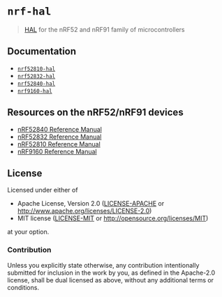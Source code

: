 # `nrf-hal`

> [HAL] for the nRF52 and nRF91 family of microcontrollers

[HAL]: https://crates.io/crates/embedded-hal

## Documentation

* [`nrf52810-hal`](https://docs.rs/nrf52810-hal)
* [`nrf52832-hal`](https://docs.rs/nrf52832-hal)
* [`nrf52840-hal`](https://docs.rs/nrf52840-hal)
* [`nrf9160-hal`](https://docs.rs/nrf9160-hal)

## Resources on the nRF52/nRF91 devices

- [nRF52840 Reference Manual](http://infocenter.nordicsemi.com/pdf/nRF52840_PS_v1.0.pdf)
- [nRF52832 Reference Manual](http://infocenter.nordicsemi.com/pdf/nRF52832_PS_v1.4.pdf)
- [nRF52810 Reference Manual](http://infocenter.nordicsemi.com/pdf/nRF52810_PS_v1.2.pdf)
- [nRF9160 Reference Manual](http://infocenter.nordicsemi.com/pdf/nRF9160_PS_v1.1.pdf)

## License

Licensed under either of

- Apache License, Version 2.0 ([LICENSE-APACHE](LICENSE-APACHE) or
  http://www.apache.org/licenses/LICENSE-2.0)
- MIT license ([LICENSE-MIT](LICENSE-MIT) or http://opensource.org/licenses/MIT)

at your option.

### Contribution

Unless you explicitly state otherwise, any contribution intentionally submitted
for inclusion in the work by you, as defined in the Apache-2.0 license, shall be
dual licensed as above, without any additional terms or conditions.
